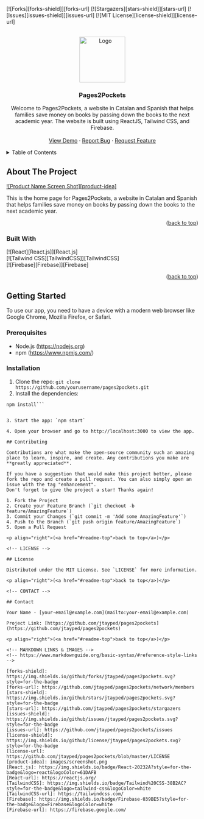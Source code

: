 <a name="readme-top"></a>

<!-- PROJECT SHIELDS -->
<!--
*** I'm using markdown "reference style" links for readability.
*** Reference links are enclosed in brackets [ ] instead of parentheses ( ).
*** See the bottom of this document for the declaration of the reference variables
*** for contributors-url, forks-url, etc. This is an optional, concise syntax you may use.
*** https://www.markdownguide.org/basic-syntax/#reference-style-links
-->

[![Forks][forks-shield]][forks-url]
[![Stargazers][stars-shield]][stars-url]
[![Issues][issues-shield]][issues-url]
[![MIT License][license-shield]][license-url]

<!-- PROJECT LOGO -->
<br />
<div align="center">
  <a href="https://github.com/jtayped/pages2pockets">
    <img src="add_your_logo_url_here" alt="Logo" width="120" height="120">
  </a>

  <h3 align="center">Pages2Pockets</h3>

  <p align="center">
    Welcome to Pages2Pockets, a website in Catalan and Spanish that helps families save money on books by passing down the books to the next academic year. The website is built using ReactJS, Tailwind CSS, and Firebase.
    <br />
    <br />
    <a href="https://example.com">View Demo</a>
    ·
    <a href="https://github.com/jtayped/pages2pockets/issues">Report Bug</a>
    ·
    <a href="https://github.com/jtayped/pages2pockets/issues">Request Feature</a>
  </p>
</div>

<!-- TABLE OF CONTENTS -->
<details>
  <summary>Table of Contents</summary>
  <ol>
    <li>
      <a href="#about-the-project">About The Project</a>
      <ul>
        <li><a href="#built-with">Built With</a></li>
      </ul>
    </li>
    <li>
      <a href="#getting-started">Getting Started</a>
      <ul>
        <li><a href="#prerequisites">Prerequisites</a></li>
        <li><a href="#installation">Installation</a></li>
      </ul>
    </li>
    <li><a href="#contributing">Contributing</a></li>
    <li><a href="#license">License</a></li>
    <li><a href="#contact">Contact</a></li>
  </ol>
</details>

<!-- ABOUT THE PROJECT -->

## About The Project

[![Product Name Screen Shot][product-idea]](https://github.com/jtayped/pages2pockets)

This is the home page for Pages2Pockets, a website in Catalan and Spanish that helps families save money on books by passing down the books to the next academic year.

<p align="right">(<a href="#readme-top">back to top</a>)</p>

### Built With

[![React][React.js]][React.js]<br/>
[![Tailwind CSS][TailwindCSS]][TailwindCSS]<br/>
[![Firebase][Firebase]][Firebase]<br/>

<p align="right">(<a href="#readme-top">back to top</a>)</p>

<!-- GETTING STARTED -->

## Getting Started

To use our app, you need to have a device with a modern web browser like Google Chrome, Mozilla Firefox, or Safari.

### Prerequisites

- Node.js (https://nodejs.org)
- npm (https://www.npmjs.com/)

### Installation

1. Clone the repo: `git clone https://github.com/yourusername/pages2pockets.git`
2. Install the dependencies:

````cd pages2pockets
npm install```


3. Start the app: `npm start`

4. Open your browser and go to http://localhost:3000 to view the app.

## Contributing

Contributions are what make the open-source community such an amazing place to learn, inspire, and create. Any contributions you make are **greatly appreciated**.

If you have a suggestion that would make this project better, please fork the repo and create a pull request. You can also simply open an issue with the tag "enhancement".
Don't forget to give the project a star! Thanks again!

1. Fork the Project
2. Create your Feature Branch (`git checkout -b feature/AmazingFeature`)
3. Commit your Changes (`git commit -m 'Add some AmazingFeature'`)
4. Push to the Branch (`git push origin feature/AmazingFeature`)
5. Open a Pull Request

<p align="right">(<a href="#readme-top">back to top</a>)</p>

<!-- LICENSE -->

## License

Distributed under the MIT License. See `LICENSE` for more information.

<p align="right">(<a href="#readme-top">back to top</a>)</p>

<!-- CONTACT -->

## Contact

Your Name - [your-email@example.com](mailto:your-email@example.com)

Project Link: [https://github.com/jtayped/pages2pockets](https://github.com/jtayped/pages2pockets)

<p align="right">(<a href="#readme-top">back to top</a>)</p>

<!-- MARKDOWN LINKS & IMAGES -->
<!-- https://www.markdownguide.org/basic-syntax/#reference-style-links -->

[forks-shield]: https://img.shields.io/github/forks/jtayped/pages2pockets.svg?style=for-the-badge
[forks-url]: https://github.com/jtayped/pages2pockets/network/members
[stars-shield]: https://img.shields.io/github/stars/jtayped/pages2pockets.svg?style=for-the-badge
[stars-url]: https://github.com/jtayped/pages2pockets/stargazers
[issues-shield]: https://img.shields.io/github/issues/jtayped/pages2pockets.svg?style=for-the-badge
[issues-url]: https://github.com/jtayped/pages2pockets/issues
[license-shield]: https://img.shields.io/github/license/jtayped/pages2pockets.svg?style=for-the-badge
[license-url]: https://github.com/jtayped/pages2pockets/blob/master/LICENSE
[product-idea]: images/screenshot.png
[React.js]: https://img.shields.io/badge/React-20232A?style=for-the-badge&logo=react&logoColor=61DAFB
[React-url]: https://reactjs.org/
[TailwindCSS]: https://img.shields.io/badge/Tailwind%20CSS-38B2AC?style=for-the-badge&logo=tailwind-css&logoColor=white
[TailwindCSS-url]: https://tailwindcss.com/
[Firebase]: https://img.shields.io/badge/Firebase-039BE5?style=for-the-badge&logo=Firebase&logoColor=white
[Firebase-url]: https://firebase.google.com/
````
